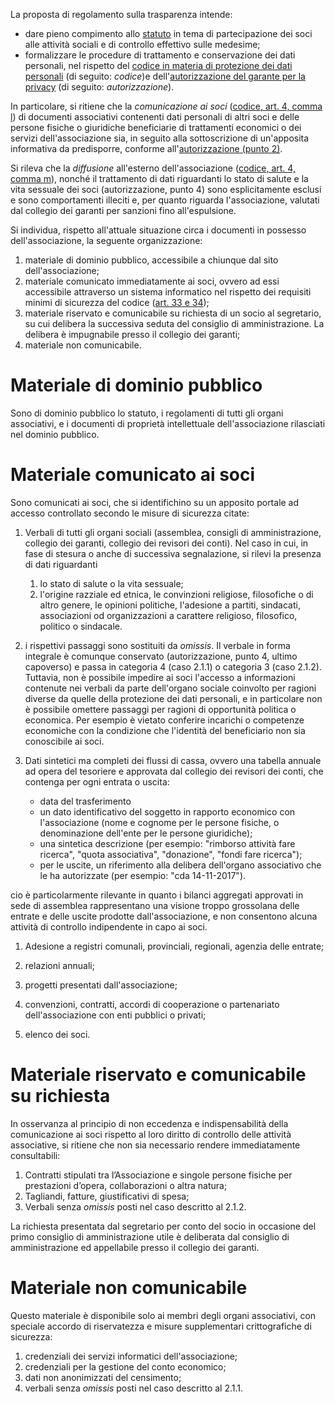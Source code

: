 

La proposta di regolamento sulla trasparenza intende:

-   dare pieno compimento
    allo [statuto](http://www.alumniscuolagalileiana.it/wp-content/uploads/2017/03/Statuto-Alumni-SGSS.pdf) in
    tema di partecipazione dei soci alle attività sociali e di controllo
    effettivo sulle medesime;
-   formalizzare le procedure di trattamento e conservazione dei dati
    personali, nel rispetto del [codice in materia di protezione dei
    dati
    personali](http://www.garanteprivacy.it/web/guest/home/docweb/-/docweb-display/docweb/1311248) (di
    seguito: *codice*)e dell'[autorizzazione del garante per la
    privacy](http://garanteprivacy.it/web/guest/home/docweb/-/docweb-display/docweb/5803310) (di
    seguito: *autorizzazione*).

In particolare, si ritiene che la *comunicazione* *ai soci* ([codice,
art. 4, comma
l](http://www.garanteprivacy.it/web/guest/home/docweb/-/docweb-display/docweb/1311248))
di documenti associativi contenenti dati personali di altri soci e delle
persone fisiche o giuridiche beneficiarie di trattamenti economici o dei
servizi dell'associazione sia, in seguito alla sottoscrizione di
un'apposita informativa da predisporre, conforme all'[autorizzazione
(punto
2)](http://garanteprivacy.it/web/guest/home/docweb/-/docweb-display/docweb/5803310).

Si rileva che la *diffusione* all'esterno dell'associazione ([codice,
art. 4, comma
m](http://www.garanteprivacy.it/web/guest/home/docweb/-/docweb-display/docweb/1311248)),
nonché il trattamento di dati riguardanti lo stato di salute e la vita
sessuale dei soci (autorizzazione, punto 4) sono esplicitamente esclusi
e sono comportamenti illeciti e, per quanto riguarda l'associazione,
valutati dal collegio dei garanti per sanzioni fino all'espulsione.

Si individua, rispetto all'attuale situazione circa i documenti in
possesso dell'associazione, la seguente organizzazione:

1.  materiale di dominio pubblico, accessibile a chiunque dal sito
    dell'associazione;
2.  materiale comunicato immediatamente ai soci, ovvero ad essi
    accessibile attraverso un sistema informatico nel rispetto dei
    requisiti minimi di sicurezza del codice ([art. 33 e
    34](http://www.garanteprivacy.it/web/guest/home/docweb/-/docweb-display/docweb/1311248));
3.  materiale riservato e comunicabile su richiesta di un socio al
    segretario, su cui delibera la successiva seduta del consiglio di
    amministrazione. La delibera è impugnabile presso il collegio dei
    garanti;
4.  materiale non comunicabile.

# Materiale di dominio pubblico

Sono di dominio pubblico lo statuto, i regolamenti di tutti gli organi
associativi, e i documenti di proprietà intellettuale dell'associazione
rilasciati nel dominio pubblico.

# Materiale comunicato ai soci

Sono comunicati ai soci, che si identifichino su un apposito portale ad
accesso controllato secondo le misure di sicurezza citate:

1. Verbali di tutti gli organi sociali (assemblea, consigli di
amministrazione, collegio dei garanti, collegio dei revisori dei conti).
Nel caso in cui, in fase di stesura o anche di successiva segnalazione,
si rilevi la presenza di dati riguardanti

    1.  lo stato di salute o la vita sessuale;
    2.  l'origine razziale ed etnica, le convinzioni religiose, filosofiche
        o di altro genere, le opinioni politiche, l'adesione a partiti,
        sindacati, associazioni od organizzazioni a carattere religioso,
        filosofico, politico o sindacale.

2. i rispettivi passaggi sono sostituiti da *omissis*. Il verbale in forma
integrale è comunque conservato (autorizzazione, punto 4, ultimo
capoverso) e passa in categoria 4 (caso 2.1.1) o categoria 3 (caso
2.1.2). Tuttavia, non è possibile impedire ai soci l'accesso a
informazioni contenute nei verbali da parte dell'organo sociale
coinvolto per ragioni diverse da quelle della protezione dei dati
personali, e in particolare non è possibile omettere passaggi per
ragioni di opportunità politica o economica. Per esempio è vietato
conferire incarichi o competenze economiche con la condizione che
l'identità del beneficiario non sia conoscibile ai soci.

3. Dati sintetici ma completi dei flussi di cassa, ovvero una tabella
annuale ad opera del tesoriere e approvata dal collegio dei revisori dei
conti, che contenga per ogni entrata o uscita:

    -   data del trasferimento
    -   un dato identificativo del soggetto in rapporto economico con
        l'associazione (nome e cognome per le persone fisiche, o
        denominazione dell'ente per le persone giuridiche);
    -   una sintetica descrizione (per esempio: "rimborso attività fare
        ricerca", "quota associativa", "donazione", "fondi fare ricerca");
    -   per le uscite, un riferimento alla delibera dell'organo associativo
        che le ha autorizzate (per esempio: "cda 14-11-2017").

cio è particolarmente rilevante in quanto i bilanci aggregati approvati
in sede di assemblea rappresentano una visione troppo grossolana delle
entrate e delle uscite prodotte dall'associazione, e non consentono
alcuna attività di controllo indipendente in capo ai soci.

1. Adesione a registri comunali, provinciali, regionali, agenzia delle
entrate;

1. relazioni annuali;

1. progetti presentati dall'associazione;

1. convenzioni, contratti, accordi di cooperazione o partenariato
dell'associazione con enti pubblici o privati;

1. elenco dei soci.

# Materiale riservato e comunicabile su richiesta

In osservanza al principio di non eccedenza e indispensabilità della
comunicazione ai soci rispetto al loro diritto di controllo delle
attività associative, si ritiene che non sia necessario rendere
immediatamente consultabili:

1.  Contratti stipulati tra l’Associazione e singole persone fisiche per
    prestazioni d’opera, collaborazioni o altra natura;
2.  Tagliandi, fatture, giustificativi di spesa;
3.  Verbali senza *omissis* posti nel caso descritto al 2.1.2.

La richiesta presentata dal segretario per conto del socio in occasione
del primo consiglio di amministrazione utile è deliberata dal consiglio
di amministrazione ed appellabile presso il collegio dei garanti.

# Materiale non comunicabile

Questo materiale è disponibile solo ai membri degli organi associativi,
con speciale accordo di riservatezza e misure supplementari
crittografiche di sicurezza:

1.  credenziali dei servizi informatici dell'associazione;
2.  credenziali per la gestione del conto economico;
3.  dati non anonimizzati del censimento;
4.  verbali senza *omissis* posti nel caso descritto al 2.1.1.
